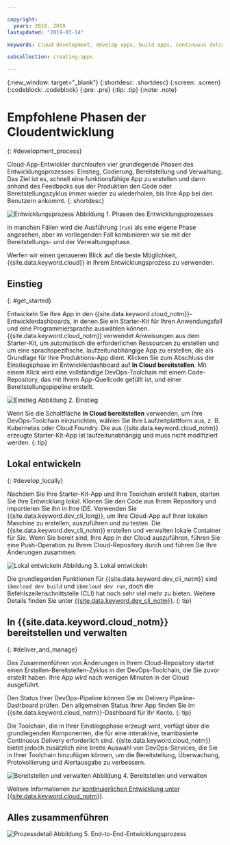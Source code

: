 ```yaml
---

copyright:
  years: 2018, 2019
lastupdated: "2019-03-14"

keywords: cloud development, develop apps, build apps, continuous delivery, toolchain

subcollection: creating-apps

---
```


{:new_window: target="_blank"}
{:shortdesc: .shortdesc}
{:screen: .screen}
{:codeblock: .codeblock}
{:pre: .pre}
{:tip: .tip}
{:note: .note}

# Empfohlene Phasen der Cloudentwicklung
{: #development_process}

Cloud-App-Entwickler durchlaufen vier grundlegende Phasen des Entwicklungsprozesses: Einstieg, Codierung, Bereitstellung und Verwaltung. Das Ziel ist es, schnell eine funktionsfähige App zu erstellen und dann anhand des Feedbacks aus der Produktion den Code oder Bereitstellungszyklus immer wieder zu wiederholen, bis Ihre App bei den Benutzern ankommt.
{: shortdesc}

![Entwicklungsprozess](images/dev_flow_overview.png "Entwicklungsprozess") Abbildung 1. Phasen des Entwicklungsprozesses

In manchen Fällen wird die Ausführung (`run`) als eine eigene Phase angesehen, aber im vorliegenden Fall kombinieren wir sie mit der Bereitstellungs- und der Verwaltungsphase.

Werfen wir einen genaueren Blick auf die beste Möglichkeit, {{site.data.keyword.cloud}} in Ihrem Entwicklungsprozess zu verwenden.

## Einstieg
{: #get_started}

Entwickeln Sie Ihre App in den {{site.data.keyword.cloud_notm}}-Entwicklerdashboards, in denen Sie ein Starter-Kit für Ihren Anwendungsfall und eine Programmiersprache auswählen können. {{site.data.keyword.cloud_notm}} verwendet Anweisungen aus dem Starter-Kit, um automatisch die erforderlichen Ressourcen zu erstellen und um eine sprachspezifische, laufzeitunabhängige App zu erstellen, die als Grundlage für Ihre Produktions-App dient. Klicken Sie zum Abschluss der Einstiegsphase im Entwicklerdashboard auf **In Cloud bereitstellen**. Mit einem Klick wird eine vollständige DevOps-Toolchain mit einem Code-Repository, das mit Ihrem App-Quellcode gefüllt ist, und einer Bereitstellungspipeline erstellt.

![Einstieg](images/dev_get_started.png "Einstieg") Abbildung 2. Einstieg

Wenn Sie die Schaltfläche **In Cloud bereitstellen** verwenden, um Ihre DevOps-Toolchain einzurichten, wählen Sie Ihre Laufzeitplattform aus, z. B. Kubernetes oder Cloud Foundry. Die aus {{site.data.keyword.cloud_notm}} erzeugte Starter-Kit-App ist laufzeitunabhängig und muss nicht modifiziert werden.
{: tip}

## Lokal entwickeln
{: #develop_locally}

Nachdem Sie Ihre Starter-Kit-App und Ihre Toolchain erstellt haben, starten Sie Ihre Entwicklung lokal. Klonen Sie den Code aus Ihrem Repository und importieren Sie ihn in Ihre IDE. Verwenden Sie {{site.data.keyword.dev_cli_long}}, um Ihre Cloud-App auf Ihrer lokalen Maschine zu erstellen, auszuführen und zu testen. Die {{site.data.keyword.dev_cli_notm}} erstellen und verwalten lokale Container für Sie. Wenn Sie bereit sind, Ihre App in der Cloud auszuführen, führen Sie eine Push-Operation zu Ihrem Cloud-Repository durch und führen Sie Ihre Änderungen zusammen.

![Lokal entwickeln](images/dev_code_locally.png "Lokal entwickeln") Abbildung 3. Lokal entwickeln

Die grundlegenden Funktionen für {{site.data.keyword.dev_cli_notm}} sind `ibmcloud dev build` und `ibmcloud dev run`, doch die Befehlszeilenschnittstelle (CLI) hat noch sehr viel mehr zu bieten. Weitere Details finden Sie unter [{{site.data.keyword.dev_cli_notm}}](/docs/cli/index.html).
{: tip}

## In {{site.data.keyword.cloud_notm}} bereitstellen und verwalten
{: #deliver_and_manage}

Das Zusammenführen von Änderungen in Ihrem Cloud-Repository startet einen Erstellen-Bereitstellen-Zyklus in der DevOps-Toolchain, die Sie zuvor erstellt haben. Ihre App wird nach wenigen Minuten in der Cloud ausgeführt.

Den Status Ihrer DevOps-Pipeline können Sie im Delivery Pipeline-Dashboard prüfen. Den allgemeinen Status Ihrer App finden Sie im {{site.data.keyword.cloud_notm}}-Dashboard für Ihr Konto.
{: tip}

Die Toolchain, die in Ihrer Einstiegsphase erzeugt wird, verfügt über die grundlegenden Komponenten, die für eine interaktive, teambasierte Continuous Delivery erforderlich sind. {{site.data.keyword.cloud_notm}} bietet jedoch zusätzlich eine breite Auswahl von DevOps-Services, die Sie in Ihrer Toolchain hinzufügen können, um die Bereitstellung, Überwachung, Protokollierung und Alertausgabe zu verbessern.

![Bereitstellen und verwalten](images/dev_deliver_and_manage.png "Bereitstellen und verwalten") Abbildung 4. Bereitstellen und verwalten

Weitere Informationen zur [kontinuierlichen Entwicklung unter {{site.data.keyword.cloud_notm}}](/docs/services/ContinuousDelivery/index.html#cd_getting_started).

## Alles zusammenführen

![Prozessdetail](images/dev_process_detail.png "Prozessdetails") Abbildung 5. End-to-End-Entwicklungsprozess

